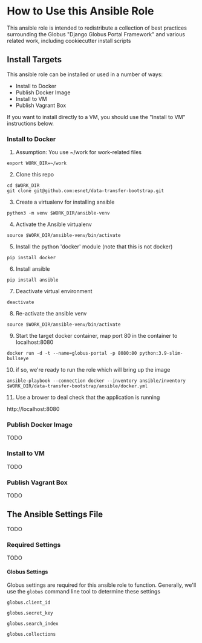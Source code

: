 # How to Use this Ansible Role

This ansible role is intended to redistribute a collection of best practices surrounding the Globus "Django Globus Portal Framework" and various related work, including cookiecutter install scripts

## Install Targets

This ansible role can be installed or used in a number of ways:

- Install to Docker
- Publish Docker Image
- Install to VM
- Publish Vagrant Box

If you want to install directly to a VM, you should use the "Install to VM" instructions below.

### Install to Docker

1. Assumption: You use ~/work for work-related files
```
export WORK_DIR=~/work
```

2. Clone this repo
```
cd $WORK_DIR
git clone git@github.com:esnet/data-transfer-bootstrap.git
```

3. Create a virtualenv for installing ansible
```
python3 -m venv $WORK_DIR/ansible-venv
```

4. Activate the Ansible virtualenv
```
source $WORK_DIR/ansible-venv/bin/activate
```

5. Install the python 'docker' module (note that this is not docker)
```
pip install docker
```

6. Install ansible
```
pip install ansible
```

7. Deactivate virtual environment
```
deactivate
```

8. Re-activate the ansible venv
```
source $WORK_DIR/ansible-venv/bin/activate
```

9. Start the target docker container, map port 80 in the container to localhost:8080
```
docker run -d -t --name=globus-portal -p 8080:80 python:3.9-slim-bullseye
```

10. if so, we're ready to run the role which will bring up the image
```
ansible-playbook --connection docker --inventory ansible/inventory $WORK_DIR/data-transfer-bootstrap/ansible/docker.yml
```

11. Use a brower to deal check that the application is running

http://localhost:8080




### Publish Docker Image

TODO

### Install to VM

TODO

### Publish Vagrant Box

TODO

## The Ansible Settings File

TODO

### Required Settings

TODO

#### Globus Settings

Globus settings are required for this ansible role to function. Generally, we'll use the `globus` command line tool to determine these settings

```
globus.client_id
```

```
globus.secret_key
```

```
globus.search_index
```

```
globus.collections
```
